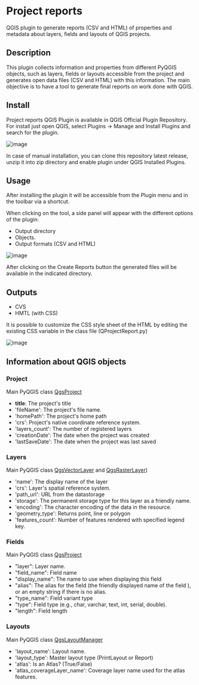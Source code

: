 # Project reports

QGIS plugin to generate reports (CSV and HTML) of properties and metadata about layers, fields and layouts of QGIS projects.

## Description

This plugin collects information and properties from different PyQGIS objects, such as layers, fields or layouts accessible from the project and generates open data files (CSV and HTML) with this information. The main objective is to have a tool to generate final reports on work done with QGIS.

## Install

Project reports QGIS Plugin is available in QGIS Official Plugin Repository. For install just open QGIS, select Plugins -> Manage and Install Plugins and search for the plugin.

![image](https://user-images.githubusercontent.com/4746157/211209142-df602460-01be-42df-98e4-b0bb9211df73.png)


In case of manual installation, you can clone this repository latest release, unzip it into zip directory and enable plugin under QGIS Installed Plugins.

## Usage

After installing the plugin it will be accessible from the Plugin menu and in the toolbar via a shortcut.

When clicking on the tool, a side panel will appear with the different options of the plugin:

- Output directory
- Objects.
- Output formats (CSV and HTML)

![image](https://user-images.githubusercontent.com/4746157/211208664-d3b716d4-957d-42e4-8666-7b08f23b88b8.png)

After clicking on the Create Reports button the generated files will be available in the indicated directory.

## Outputs

- CVS
- HMTL (with CSS)

It is possible to customize the CSS style sheet of the HTML by editing the existing CSS variable in the class file (QProjectReport.py)

![image](https://user-images.githubusercontent.com/4746157/211209086-a60984cf-5bb9-4415-9977-aa919f83f567.png)

## Information about QGIS objects

### Project

Main PyQGIS class [QgsProject](https://qgis.org/pyqgis/master/core/QgsProject.html#module-QgsProject)

- **title**: The project's title
- 'fileName': The project's file name.
- 'homePath': The project's home path
- 'crs': Project's native coordinate reference system.
- 'layers_count': The number of registered layers
- 'creationDate': The date when the project was created
- 'lastSaveDate': The date when the project was last saved

### Layers

Main PyQGIS class [QgsVectorLayer]([https://qgis.org/pyqgis/master/core/QgsProject.html#module-QgsProject](https://qgis.org/pyqgis/master/core/QgsVectorLayer.html#module-QgsVectorLayer)) and [QgsRasterLayer](https://qgis.org/pyqgis/master/core/QgsRasterLayer.html#module-QgsRasterLayer))

- 'name': The display name of the layer
- 'crs': Layer's spatial reference system.
- 'path_url': URL from the datastorage
- 'storage': The permanent storage type for this layer as a friendly name.
- 'encoding': The character encoding of the data in the resource. 
- 'geometry_type': Returns point, line or polygon
- 'features_count': Number of features rendered with specified legend key.

### Fields

Main PyQGIS class [QgsProject](https://qgis.org/pyqgis/master/core/QgsFields.html#module-QgsFields)

- "layer": Layer name.
- "field_name": Field name
- "display_name": The name to use when displaying this field
- "alias": The alias for the field (the friendly displayed name of the field ), or an empty string if there is no alias.
- "type_name": Field variant type
- "type": Field type (e.g., char, varchar, text, int, serial, double).
- "length": Field length

### Layouts

Main PyQGIS class [QgsLayoutManager](https://qgis.org/pyqgis/master/core/QgsLayoutManager.html#qgis.core.QgsLayoutManager.layouts)

- 'layout_name': Layout name.
- 'layout_type': Master layout type (PrintLayout or Report)
- 'atlas': Is an Atlas? (True/False)
- 'atlas_coverageLayer_name': Coverage layer name used for the atlas features.
